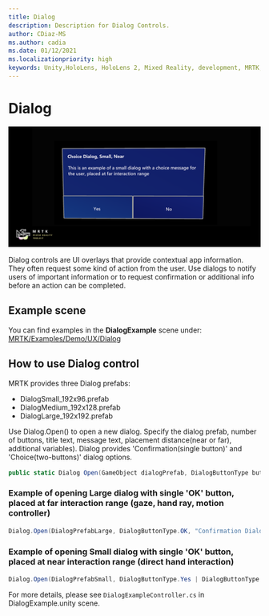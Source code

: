 ```yaml
---
title: Dialog
description: Description for Dialog Controls.
author: CDiaz-MS
ms.author: cadia
ms.date: 01/12/2021
ms.localizationpriority: high
keywords: Unity,HoloLens, HoloLens 2, Mixed Reality, development, MRTK,
---
```


# Dialog

![Dialog](../images/dialog/MRTK_UX_Dialog_Main.png)

Dialog controls are UI overlays that provide contextual app information. They often request some kind of action from the user. Use dialogs to notify users of important information or to request confirmation or additional info before an action can be completed.

## Example scene

You can find examples in the **DialogExample** scene under:
[MRTK/Examples/Demo/UX/Dialog](https://github.com/microsoft/MixedRealityToolkit-Unity/tree/mrtk_development/Assets/MRTK/Examples/Demos/UX/Dialog)

## How to use Dialog control

MRTK provides three Dialog prefabs:

- DialogSmall_192x96.prefab
- DialogMedium_192x128.prefab
- DialogLarge_192x192.prefab

Use Dialog.Open() to open a new dialog. Specify the dialog prefab, number of buttons, title text, message text, placement distance(near or far), additional variables). Dialog provides 'Confirmation(single button)' and 'Choice(two-buttons)' dialog options.

```c#
public static Dialog Open(GameObject dialogPrefab, DialogButtonType buttons, string title, string message, bool placeForNearInteraction, System.Object variable = null)
```

### Example of opening Large dialog with single 'OK' button, placed at far interaction range (gaze, hand ray, motion controller)

```c#
Dialog.Open(DialogPrefabLarge, DialogButtonType.OK, "Confirmation Dialog, Large, Far", "This is an example of a large dialog with only one button, placed at far interaction range", false);
```

### Example of opening Small dialog with single 'OK' button, placed at near interaction range (direct hand interaction)

```c#
Dialog.Open(DialogPrefabSmall, DialogButtonType.Yes | DialogButtonType.No, "Confirmation Dialog, Small, Far", "This is an example of a small dialog with a choice message, placed at near interaction range", true);
```

For more details, please see `DialogExampleController.cs` in DialogExample.unity scene.
